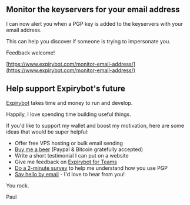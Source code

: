 ## Monitor the keyservers for your email&nbsp;address

I can now alert you when a PGP key is added to the keyservers with your email address.

This can help you discover if someone is trying to impersonate you.

Feedback welcome!

[https://www.expirybot.com/monitor-email-address/](https://www.expirybot.com/monitor-email-address/)

## Help support Expirybot's future

[Expirybot][expirybot] takes time and money to run and develop.

Happily, I love spending time building useful things.

If you'd like to support my wallet and boost my motivation, here are some ideas that would be super helpful:

- Offer free VPS hosting or bulk email sending
- [Buy me a beer][buy-me-a-beer] (Paypal & Bitcoin gratefully accepted)
- Write a short testimonial I can put on a website
- Give me feedback on [Expirybot for Teams][expirybot-for-teams]
- [Do a 2-minute survey][user-research] to help me understand how you use PGP
- [Say hello by email][email] - I'd love to hear from you!

You rock.

Paul

[expirybot]: /expirybot-emails-pgp-users-before-their-key-expires/
[user-research]: https://docs.google.com/forms/d/e/1FAIpQLScWVg-l6BrWrw331SFwquTKHy_BtRwO_OYxSxGfGQ2XMKAByA/viewform
[buy-me-a-beer]: /buy-me-a-beer/
[expirybot-for-teams]: /keymanager-pgp-key-manager-for-dev-teams/
[email]: mailto:paul@paulfurley.com
